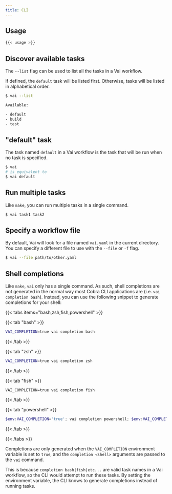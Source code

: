 ```yaml
---
title: CLI
---
```


## Usage

```bash
{{< usage >}}
```

## Discover available tasks

The `--list` flag can be used to list all the tasks in a Vai workflow.

If defined, the `default` task will be listed first. Otherwise, tasks will be listed in alphabetical order.

```sh
$ vai --list

Available:

- default
- build
- test
```

## "default" task

The task named `default` in a Vai workflow is the task that will be run when no task is specified.

```sh
$ vai
# is equivalent to
$ vai default
```

## Run multiple tasks

Like `make`, you can run multiple tasks in a single command.

```sh
$ vai task1 task2
```

## Specify a workflow file

By default, Vai will look for a file named `vai.yaml` in the current directory. You can specify a different file to use with the `--file` or `-f` flag.

```sh
$ vai --file path/to/other.yaml
```

## Shell completions

Like `make`, `vai` only has a single command. As such, shell completions are not generated in the normal way most Cobra CLI applications are (i.e. `vai completion bash`). Instead, you can use the following snippet to generate completions for your shell:

{{< tabs items="bash,zsh,fish,powershell" >}}

{{< tab "bash" >}}

```bash
VAI_COMPLETION=true vai completion bash
```

{{< /tab >}}

{{< tab "zsh" >}}

```zsh
VAI_COMPLETION=true vai completion zsh
```

{{< /tab >}}

{{< tab "fish" >}}

```fish
VAI_COMPLETION=true vai completion fish
```

{{< /tab >}}

{{< tab "powershell" >}}

```powershell
$env:VAI_COMPLETION='true'; vai completion powershell; $env:VAI_COMPLETION=$null
```

{{< /tab >}}

{{< /tabs >}}

Completions are only generated when the `VAI_COMPLETION` environment variable is set to `true`, and the `completion <shell>` arguments are passed to the `vai` command.

This is because `completion bash|fish|etc...` are valid task names in a Vai workflow, so the CLI would attempt to run these tasks. By setting the environment variable, the CLI knows to generate completions instead of running tasks.
